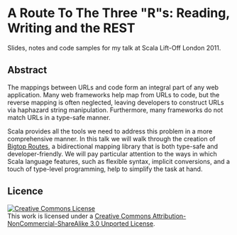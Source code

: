 A Route To The Three "R"s: Reading, Writing and the REST
========================================================

Slides, notes and code samples for my talk at Scala Lift-Off London 2011.

Abstract
--------

The mappings between URLs and code form an integral part of any web application. Many web frameworks help map from URLs to code, but the reverse mapping is often neglected, leaving developers to construct URLs via haphazard string manipulation. Furthermore, many frameworks do not match URLs in a type-safe manner.

Scala provides all the tools we need to address this problem in a more comprehensive manner. In this talk we will walk through the creation of [Bigtop Routes], a bidirectional mapping library that is both type-safe and developer-friendly. We will pay particular attention to the ways in which Scala language features, such as flexible syntax, implicit conversions, and a touch of type-level programming, help to simplify the task at hand.

[Bigtop Routes]: http://bigtopweb.com/routes

Licence
-------

<a rel="license" href="http://creativecommons.org/licenses/by-nc-sa/3.0/"><img alt="Creative Commons License" style="border-width:0" src="http://i.creativecommons.org/l/by-nc-sa/3.0/88x31.png" /></a><br />This work is licensed under a <a rel="license" href="http://creativecommons.org/licenses/by-nc-sa/3.0/">Creative Commons Attribution-NonCommercial-ShareAlike 3.0 Unported License</a>.
